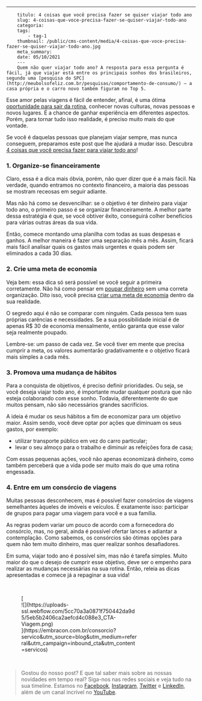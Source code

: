 ---
        titulo: 4 coisas que você precisa fazer se quiser viajar todo ano
        slug: 4-coisas-que-voce-precisa-fazer-se-quiser-viajar-todo-ano
        categoria: 
        tags:
            - tag-1
        thumbnail: /public/cms-content/media/4-coisas-que-voce-precisa-fazer-se-quiser-viajar-todo-ano.jpg
        meta_summary: 
        date: 05/10/2021
        ---
        Quem não quer viajar todo ano? A resposta para essa pergunta é fácil, já que viajar está entre os principais sonhos dos brasileiros, segundo uma [pesquisa do SPC](http://meubolsofeliz.com.br/pesquisas/comportamento-de-consumo/) — a casa própria e o carro novo também figuram no Top 5.

Esse amor pelas viagens é fácil de entender, afinal, é uma ótima [oportunidade para sair da rotina](https://www.embracon.com.br/blog/4-roteiros-de-viagem-em-minas-gerais), conhecer novas culturas, novas pessoas e novos lugares. É a chance de ganhar experiência em diferentes aspectos. Porém, para tornar tudo isso realidade, é preciso muito mais do que vontade.

Se você é daquelas pessoas que planejam viajar sempre, mas nunca conseguem, preparamos este post que lhe ajudará a mudar isso. Descubra [4 coisas que você precisa fazer para viajar todo ano](https://www.embracon.com.br/blog/5-dicas-para-economizar-e-viajar-na-alta-temporada)!

### 1. Organize-se financeiramente

Claro, essa é a dica mais óbvia, porém, não quer dizer que é a mais fácil. Na verdade, quando entramos no contexto financeiro, a maioria das pessoas se mostram receosas em seguir adiante.

Mas não há como se desvencilhar: se o objetivo é ter dinheiro para viajar todo ano, o primeiro passo é se organizar financeiramente. A melhor parte dessa estratégia é que, se você obtiver êxito, conseguirá colher benefícios para várias outras áreas da sua vida.

Então, comece montando uma planilha com todas as suas despesas e ganhos. A melhor maneira é fazer uma separação mês a mês. Assim, ficará mais fácil analisar quais os gastos mais urgentes e quais podem ser eliminados a cada 30 dias.

### 2. Crie uma meta de economia

Veja bem: essa dica só será possível se você seguir a primeira corretamente. Não há como pensar em [poupar dinheiro](https://www.embracon.com.br/blog/guardar-poupar-ou-investir-qual-a-diferenca-entre-os-termos) sem uma correta organização. Dito isso, você precisa [criar uma meta de economia](https://www.embracon.com.br/blog/5-erros-que-voce-deve-evitar-para-conseguir-economizar-dinheiro) dentro da sua realidade.

O segredo aqui é não se comparar com ninguém. Cada pessoa tem suas próprias carências e necessidades. Se a sua possibilidade inicial é de apenas R$ 30 de economia mensalmente, então garanta que esse valor seja realmente poupado.

Lembre-se: um passo de cada vez. Se você tiver em mente que precisa cumprir a meta, os valores aumentarão gradativamente e o objetivo ficará mais simples a cada mês.

### 3. Promova uma mudança de hábitos

Para a conquista de objetivos, é preciso definir prioridades. Ou seja, se você deseja viajar todo ano, é importante mudar qualquer postura que não esteja colaborando com esse sonho. Todavia, diferentemente do que muitos pensam, não são necessários grandes sacrifícios.

A ideia é mudar os seus hábitos a fim de economizar para um objetivo maior. Assim sendo, você deve optar por ações que diminuam os seus gastos, por exemplo:

- utilizar transporte público em vez do carro particular;
- levar o seu almoço para o trabalho e diminuir as refeições fora de casa;

Com essas pequenas ações, você não apenas economizará dinheiro, como também perceberá que a vida pode ser muito mais do que uma rotina engessada.

### 4. Entre em um consórcio de viagens

Muitas pessoas desconhecem, mas é possível fazer consórcios de viagens semelhantes àqueles de imóveis e veículos. É exatamente isso: participar de grupos para pagar uma viagem para você e a sua família.

As regras podem variar um pouco de acordo com a fornecedora do consórcio, mas, no geral, ainda é possível ofertar lances e adiantar a contemplação. Como sabemos, os consórcios são ótimas opções para quem não tem muito dinheiro, mas quer realizar sonhos desafiadores.

Em suma, viajar todo ano é possível sim, mas não é tarefa simples. Muito maior do que o desejo de cumprir esse objetivo, deve ser o empenho para realizar as mudanças necessárias na sua rotina. Então, releia as dicas apresentadas e comece já a repaginar a sua vida!

‍

<figure class="w-richtext-figure-type-image w-richtext-align-center" style="max-width:310px">[<div>![](https://uploads-ssl.webflow.com/5cc70a3a0871f750442da9d5/5eb5b2406ca2aefcd4c088e3_CTA-Viagem.png)</div>](https://embracon.com.br/consorcio?servico&utm_source=blog&utm_medium=referral&utm_campaign=inbound_cta&utm_content=servicos)</figure>‍

> Gostou do nosso post? E que tal saber mais sobre as nossas novidades em tempo real? Siga-nos nas redes sociais e veja tudo na sua timeline. Estamos no [Facebook](https://www.facebook.com/embracon/), [Instagram](https://www.instagram.com/embraconoficial/), [Twitter](https://twitter.com/embracon) e [LinkedIn](https://www.linkedin.com/company/1018875/), além de um canal incrível no [YouTube](https://www.youtube.com/channel/UCL-Y0mv9zc73Iek48NLUBzQ).

‍
        
